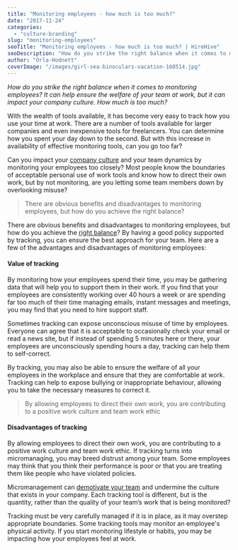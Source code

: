 ```yaml
---
title: "Monitoring employees - how much is too much?"
date: "2017-11-24"
categories:
  - "culture-branding"
slug: "monitoring-employees"
seoTitle: "Monitoring employees - how much is too much? | HireHive"
seoDescription: "How do you strike the right balance when it comes to monitoring employees? It can help ensure team welfare, but it can also impact your company culture."
author: "Orla-Hodnett"
coverImage: "/images/girl-sea-binoculars-vacation-160514.jpg"
---
```


_How do you strike the right balance when it comes to monitoring employees? It can help ensure the welfare of your team at work, but it can impact your company culture. How much is too much?_

With the wealth of tools available, it has become very easy to track how you use your time at work. There are a number of tools available for larger companies and even inexpensive tools for freelancers. You can determine how you spent your day down to the second. But with this increase in availability of effective monitoring tools, can you go too far?

Can you impact your [company culture](https://hirehive.com/how-to-improve-your-company-culture-and-retain-staff/) and your team dynamics by monitoring your employees too closely? Most people know the boundaries of acceptable personal use of work tools and know how to direct their own work, but by not monitoring, are you letting some team members down by overlooking misuse?

> There are obvious benefits and disadvantages to monitoring employees, but how do you achieve the right balance?

There are obvious benefits and disadvantages to monitoring employees, but how do you achieve the [right balance](https://www.thebalance.com/electronic-surveillance-of-employees-1919262)? By having a good policy supported by tracking, you can ensure the best approach for your team. Here are a few of the advantages and disadvantages of monitoring employees:

#### **Value of tracking**

By monitoring how your employees spend their time, you may be gathering data that will help you to support them in their work. If you find that your employees are consistently working over 40 hours a week or are spending far too much of their time managing emails, instant messages and meetings, you may find that you need to hire support staff.

Sometimes tracking can expose unconscious misuse of time by employees. Everyone can agree that it is acceptable to occasionally check your email or read a news site, but if instead of spending 5 minutes here or there, your employees are unconsciously spending hours a day, tracking can help them to self-correct.

By tracking, you may also be able to ensure the welfare of all your employees in the workplace and ensure that they are comfortable at work. Tracking can help to expose bullying or inappropriate behaviour, allowing you to take the necessary measures to correct it.

> By allowing employees to direct their own work, you are contributing to a positive work culture and team work ethic

#### **Disadvantages of tracking**

By allowing employees to direct their own work, you are contributing to a positive work culture and team work ethic. If tracking turns into micromanaging, you may breed distrust among your team. Some employees may think that you think their performance is poor or that you are treating them like people who have violated policies.

Micromanagement can [demotivate your team](https://hirehive.com/increase-productivity-workplace/) and undermine the culture that exists in your company. Each tracking tool is different, but is the quantity, rather than the quality of your team’s work that is being monitored?

Tracking must be very carefully managed if it is in place, as it may overstep appropriate boundaries. Some tracking tools may monitor an employee's physical activity. If you start monitoring lifestyle or habits, you may be impacting how your employees feel at work.
